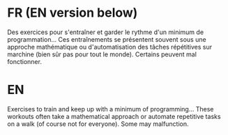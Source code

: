 # FR (EN version below)
Des exercices pour s'entraîner et garder le rythme d'un minimum de programmation...
Ces entraînements se présentent souvent sous une approche mathématique ou d'automatisation des tâches répétitives sur marchine (bien sûr pas pour tout le monde). Certains peuvent mal fonctionner.


# EN
Exercises to train and keep up with a minimum of programming...
These workouts often take a mathematical approach or automate repetitive tasks on a walk (of course not for everyone). Some may malfunction.

